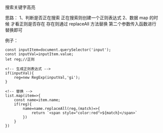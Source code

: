 搜索关键字高亮

思路：
1、判断是否正在搜索 正在搜索则创建一个正则表达式
2、数据 map 的时候 才看正则是否存在 存在则通过 replaceAll 方法替换 第二个参数传入函数进行替换即可

例子：

```
const inputItem=document.querySelector('input');
const inputVal=inputItem.value;
let reg;//正则

<!-- 生成正则表达式 -->
if(inputVal){
    reg=new RegExp(inputVal,'gi');
}

<!-- 替换 -->
list.map(item=>{
    const name=item.name;
    if(reg){
        name=name.replaceAll(reg,(match)=>{
            return `<span style="color:red">${match}</span>`
        })
    }
})
```
